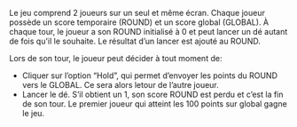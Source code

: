 Le jeu comprend 2 joueurs sur un seul et même écran.
Chaque joueur possède un score temporaire (ROUND) et un score global (GLOBAL). 
À chaque tour, le joueur a son ROUND initialisé à 0 et peut lancer un dé autant de fois qu'il le souhaite. 
Le résultat d’un lancer est ajouté au ROUND.

Lors de son tour, le joueur peut décider à tout moment de: 
  - Cliquer sur l’option “Hold”, qui permet d’envoyer les points du ROUND vers le GLOBAL. Ce sera alors letour de l’autre joueur.
  - Lancer le dé. S’il obtient un 1, son score ROUND est perdu et c’est la fin de son tour.
Le premier joueur qui atteint les 100 points sur global gagne le jeu.